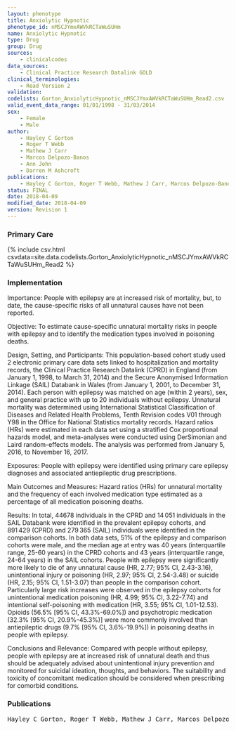 ```yaml
---
layout: phenotype
title: Anxiolytic Hypnotic
phenotype_id: nMSCJYmxAWVkRCTaWuSUHm
name: Anxiolytic Hypnotic
type: Drug
group: Drug
sources: 
    - clinicalcodes
data_sources:
    - Clinical Practice Research Datalink GOLD
clinical_terminologies:
    - Read Version 2
validation:
codelists: Gorton_AnxiolyticHypnotic_nMSCJYmxAWVkRCTaWuSUHm_Read2.csv
valid_event_data_range: 01/01/1998 - 31/03/2014
sex:
    - Female
    - Male
author:
    - Hayley C Gorton
    - Roger T Webb
    - Mathew J Carr
    - Marcos Delpozo-Banos
    - Ann John
    - Darren M Ashcroft    
publications:
    - Hayley C Gorton, Roger T Webb, Mathew J Carr, Marcos Delpozo-Banos, Ann John, Darren M Ashcroft, Risk of Unnatural Mortality in People With Epilepsy. JAMA Neurology, 75(8), 929-038, 2018.
status: FINAL
date: 2018-04-09
modified_date: 2018-04-09
version: Revision 1
---
```


### Primary Care

{% include csv.html csvdata=site.data.codelists.Gorton_AnxiolyticHypnotic_nMSCJYmxAWVkRCTaWuSUHm_Read2 %}

### Implementation

Importance:
People with epilepsy are at increased risk of mortality, but, to date, the cause-specific risks of all unnatural causes have not been reported.

Objective:
To estimate cause-specific unnatural mortality risks in people with epilepsy and to identify the medication types involved in poisoning deaths.

Design, Setting, and Participants:
This population-based cohort study used 2 electronic primary care data sets linked to hospitalization and mortality records, the Clinical Practice Research Datalink (CPRD) in England (from January 1, 1998, to March 31, 2014) and the Secure Anonymised Information Linkage (SAIL) Databank in Wales (from January 1, 2001, to December 31, 2014). Each person with epilepsy was matched on age (within 2 years), sex, and general practice with up to 20 individuals without epilepsy. Unnatural mortality was determined using International Statistical Classification of Diseases and Related Health Problems, Tenth Revision codes V01 through Y98 in the Office for National Statistics mortality records. Hazard ratios (HRs) were estimated in each data set using a stratified Cox proportional hazards model, and meta-analyses were conducted using DerSimonian and Laird random-effects models. The analysis was performed from January 5, 2016, to November 16, 2017.

Exposures:
People with epilepsy were identified using primary care epilepsy diagnoses and associated antiepileptic drug prescriptions.

Main Outcomes and Measures:
Hazard ratios (HRs) for unnatural mortality and the frequency of each involved medication type estimated as a percentage of all medication poisoning deaths.

Results: 
In total, 44678 individuals in the CPRD and 14 051 individuals in the SAIL Databank were identified in the prevalent epilepsy cohorts, and 891 429 (CPRD) and 279 365 (SAIL) individuals were identified in the comparison cohorts. In both data sets, 51% of the epilepsy and comparison cohorts were male, and the median age at entry was 40 years (interquartile range, 25-60 years) in the CPRD cohorts and 43 years (interquartile range, 24-64 years) in the SAIL cohorts. People with epilepsy were significantly more likely to die of any unnatural cause (HR, 2.77; 95% CI, 2.43-3.16), unintentional injury or poisoning (HR, 2.97; 95% CI, 2.54-3.48) or suicide (HR, 2.15; 95% CI, 1.51-3.07) than people in the comparison cohort. Particularly large risk increases were observed in the epilepsy cohorts for unintentional medication poisoning (HR, 4.99; 95% CI, 3.22-7.74) and intentional self-poisoning with medication (HR, 3.55; 95% CI, 1.01-12.53). Opioids (56.5% [95% CI, 43.3%-69.0%]) and psychotropic medication (32.3% [95% CI, 20.9%-45.3%)] were more commonly involved than antiepileptic drugs (9.7% [95% CI, 3.6%-19.9%]) in poisoning deaths in people with epilepsy.

Conclusions and Relevance:
Compared with people without epilepsy, people with epilepsy are at increased risk of unnatural death and thus should be adequately advised about unintentional injury prevention and monitored for suicidal ideation, thoughts, and behaviors. The suitability and toxicity of concomitant medication should be considered when prescribing for comorbid conditions.

### Publications

<pre>
Hayley C Gorton, Roger T Webb, Mathew J Carr, Marcos Delpozo-Banos, Ann John, Darren M Ashcroft, Risk of Unnatural Mortality in People With Epilepsy. JAMA Neurology, 75(8), 929-038, 2018.
</pre>
